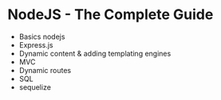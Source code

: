 # NodeJS - The Complete Guide

- Basics nodejs
- Express.js
- Dynamic content & adding templating engines
- MVC
- Dynamic routes
- SQL
- sequelize
